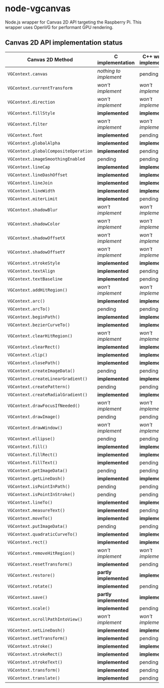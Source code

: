 # node-vgcanvas

Node.js wrapper for Canvas 2D API targeting the Raspberry Pi. This wrapper uses OpenVG for performant GPU rendering.

## Canvas 2D API implementation status

Canvas 2D Method | C implementation | C++ wrapper implementation | Node.JS implementation
-----------------|------------------|----------------------------|-----------------------
`VGContext.canvas` | *nothing to implement* | pending | pending 
`VGContext.currentTransform` | *won't implement* | *won't implement* | *won't implement* 
`VGContext.direction` | *won't implement* | *won't implement* | *won't implement* 
`VGContext.fillStyle` | **implemented** | **implemented** | **implemented**
`VGContext.filter` | *won't implement* | *won't implement* | *won't implement* 
`VGContext.font` | **implemented** | pending | pending 
`VGContext.globalAlpha` | **implemented** |  **implemented** | **implemented**
`VGContext.globalCompositeOperation` | **implemented** | pending | pending 
`VGContext.imageSmoothingEnabled` | pending | pending | pending 
`VGContext.lineCap` | **implemented** | **implemented** | **implemented**
`VGContext.lineDashOffset` | **implemented** | **implemented** | **implemented**
`VGContext.lineJoin` | **implemented** | **implemented** | **implemented**
`VGContext.lineWidth` | **implemented** | **implemented** | **implemented**
`VGContext.miterLimit` | **implemented** | pending | pending 
`VGContext.shadowBlur` | *won't implement* | *won't implement* | *won't implement* 
`VGContext.shadowColor` | *won't implement* | *won't implement* | *won't implement* 
`VGContext.shadowOffsetX` | *won't implement* | *won't implement* | *won't implement* 
`VGContext.shadowOffsetY` | *won't implement* | *won't implement* | *won't implement* 
`VGContext.strokeStyle` | **implemented** | **implemented** | **implemented**
`VGContext.textAlign` | **implemented** | pending | pending 
`VGContext.textBaseline` | **implemented** | pending | pending 
`VGContext.addHitRegion()` | *won't implement* | *won't implement* | *won't implement* 
`VGContext.arc()` | **implemented** | **implemented** | **implemented**
`VGContext.arcTo()` | pending | pending | pending 
`VGContext.beginPath()` | **implemented** | **implemented** | **implemented**
`VGContext.bezierCurveTo()` | **implemented** | **implemented** | **implemented**
`VGContext.clearHitRegion()` | *won't implement* | *won't implement* | *won't implement* 
`VGContext.clearRect()` | **implemented** | **implemented** | **implemented**
`VGContext.clip()` | **implemented** | **implemented** | **implemented**
`VGContext.closePath()` | **implemented** | **implemented** | **implemented**
`VGContext.createImageData()` | pending | pending | pending 
`VGContext.createLinearGradient()` | **implemented** | **implemented** | **implemented**
`VGContext.createPattern()` | pending | pending | pending 
`VGContext.createRadialGradient()` | **implemented** | **implemented** | **implemented**
`VGContext.drawFocusIfNeeded()` | *won't implement* | *won't implement* | *won't implement* 
`VGContext.drawImage()` | pending | pending | pending 
`VGContext.drawWindow()` | *won't implement* | *won't implement* | *won't implement* 
`VGContext.ellipse()` | pending | pending | pending 
`VGContext.fill()` | **implemented** | **implemented** | **implemented**
`VGContext.fillRect()` | **implemented** | **implemented** | **implemented**
`VGContext.fillText()` | **implemented** | pending | pending 
`VGContext.getImageData()` | pending | pending | pending 
`VGContext.getLineDash()` | **implemented** | **implemented** | **implemented**
`VGContext.isPointInPath()` | pending | pending | pending 
`VGContext.isPointInStroke()` | pending | pending | pending 
`VGContext.lineTo()` | **implemented** | **implemented** | **implemented**
`VGContext.measureText()` | **implemented** | pending | pending 
`VGContext.moveTo()` | **implemented** | **implemented** | **implemented**
`VGContext.putImageData()` | pending | pending | pending 
`VGContext.quadraticCurveTo()` | **implemented** | **implemented** | **implemented**
`VGContext.rect()` | **implemented** | **implemented** | **implemented**
`VGContext.removeHitRegion()` | *won't implement* | *won't implement* | *won't implement* 
`VGContext.resetTransform()` | **implemented** | pending | pending 
`VGContext.restore()` | **partly implemented** | **implemented** | **implemented**
`VGContext.rotate()` | **implemented** | pending | pending 
`VGContext.save()` | **partly implemented** | **implemented** | **implemented**
`VGContext.scale()` | **implemented** | pending | pending 
`VGContext.scrollPathIntoView()` | *won't implement* | *won't implement* | *won't implement* 
`VGContext.setLineDash()` | **implemented** | **implemented** | **implemented**
`VGContext.setTransform()` | **implemented** | pending | pending 
`VGContext.stroke()` | **implemented** | **implemented** | **implemented**
`VGContext.strokeRect()` | **implemented** | **implemented** | **implemented**
`VGContext.strokeText()` | **implemented** | pending | pending 
`VGContext.transform()` | **implemented** | pending | pending 
`VGContext.translate()` | **implemented** | pending | pending 
